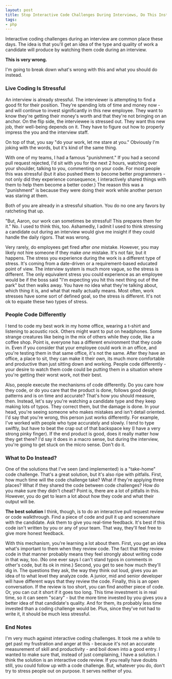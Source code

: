 ```yaml
---
layout: post
title: Stop Interactive Code Challenges During Interviews, Do This Instead
tags:
- php
---
```

Interactive coding challenges during an interview are common place these days.  The idea is that you'll get an idea of the type and quality of work a candidate will produce by watching them code during an interview.

**This is very wrong.**

I'm going to break down what's wrong with this and what you should do instead.

### Live Coding Is Stressful

An interview is already stressful. The interviewer is attempting to find a good fit for their position. They're spending lots of time and money now - and will continue to invest significantly in this new employee. They want to know they're getting their money's worth and that they're not bringing on an anchor.  On the flip side, the interviewee is stressed out. They want this new job, their well-being depends on it.  They have to figure out how to properly impress the you and the interview staff.

On top of that, you say "do your work, let me stare at you."  Obviously I'm joking with the words, but it's kind of the same thing.

With one of my teams, I had a famous "punishment."  If you had a second pull request rejected, I'd sit with you for the next 2 hours, watching over your shoulder, talking to you, commenting on your code.  For most people this was stressful (but it also pushed them to become better programmers - not only did they experience consequence, I interactively shared things with them to help them become a better coder.)  The reason this was a "punishment" is because they were doing their work while another person was staring at them.

Both of you are already in a stressful situation. You do no one any favors by ratcheting that up.

"But, Aaron, our work can sometimes be stressful! This prepares them for it."  No.  I used to think this, too. Ashamedly, I admit I used to think stressing a candidate out during an interview would give me insight if they could handle the daily rigors.  That was wrong.

Very rarely, do employees get fired after *one* mistake.  However, you may likely not hire someone if they make *one* mistake. It's not fair, but it happens.  The stress you experience during the work is a different type of stress. It's coming from a date-driven or a requirement-based educated point of view.  The interview system is much more vague, so the stress is different.  The only equivalent stress you could experience as an employee would be if the boss said "I'm expecting you hit this next thing out of the park" but then walks away. You have no idea what they're talking about, which thing it is, and what that really actually means.  Most often, work stresses have some sort of defined goal, so the stress is different.  It's not ok to equate these two types of stress.

### People Code Differently

I tend to code my best work in my home office, wearing a t-shirt and listening to acoustic rock.  Others might want to put on headphones. Some strange creatures like being in the mix of others while they code, like a coffee shop.  Point is, everyone has a different environment that they code in. Even if you consider that your employee could work in an office, and you're testing them in that same office, it's not the same. After they have an office, a place to sit, they can make it their own, its much more comfortable and productive than just sitting down and working.  People code differently - your desire to watch them code could be putting them in a situation where you're getting their worst work, not their best.

Also, people execute the mechanisms of code differently.  Do you care how they code, or do you care that the product is done, follows good design patterns and is on time and accurate?  That's how you should measure, then.  Instead, let's say you're watching a candidate type and they keep making lots of typos.  They correct them, but the damage is done. In your head, you're seeing someone who makes mistakes and isn't detail oriented.  I'd say that you're wrong, this person just works differently.  For example, I've worked with people who type accurately and slowly. I tend to type swiftly, but have to beat the crap out of that backspace key (I have a very strong pinky finger).  If the end product is good, does it really matter how they get there?  I'd say it does in a macro sense, but during the interview, you're going to get stuck on the micro sense.  Don't do it.

### What to Do Instead?

One of the solutions that I've seen (and implemented) is a "take-home" code challenge.  That's a great solution, but it's also ripe with pitfalls.  First, how much time will the code challenge take?  What if they're applying three places?  What if they shared the code between code challenges? How do you make sure they didn't cheat?  Point is, there are a lot of pitfalls in this.  However, you do get to learn a lot about how they code and what their output will be.

**The best solution** I think, though, is to do an interactive pull request review or code walkthrough.  Find a piece of code and pull it up and screenshare with the candidate.  Ask them to give you real-time feedback. It's best if this code isn't written by you or any of your team.  That way, they'll feel free to give more honest feedback.

With this mechanism, you're learning a lot about them.  First, you get an idea what's important to them when they review code.  The fact that they review code in that manner probably means they feel strongly about writing code in that way, too.  (No one ever says I can't stand typos in comments in other's code, but its ok in mine.)  Second, you get to see how much they'll dig in. The questions they ask, the way they think out loud, gives you an idea of to what level they analyze code.  A junior, mid and senior developer will have different ways that they review the code.  Finally, this is an open conversation. If the review is too short, you can find another piece of code.  Or, you can cut it short if it goes too long.  This time investment is in real time, so it can seem "scary" - but the more time invested by you gives you a better idea of that candidate's quality. And for them, its probably less time invested than a coding challenge would be. Plus, since they've not had to write it, it should be much less stressful.

### End Notes

I'm very much against interactive coding challenges. It took me a while to get past my frustration and anger at this - because it's not an accurate measurement of skill and productivity - and boil down into a good entry. I wanted to make sure that, instead of just complaining, I have a solution. I think the solution is an interactive code review. If you really have doubts still, you could follow up with a code challenge.  But, whatever you do, don't try to stress people out on purpose. It serves neither of you.
